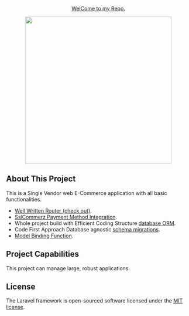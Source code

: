 <p align="center"> <a href="https://github.com/tariqulislamtuhin/laravel"> WelCome to my Repo.</a></p>
<p align="center"><a href="https://github.com/tariqulislamtuhin" target="_blank"> <img src="https://github.com/tariqulislamtuhin/laravel/blob/main/E-Commerce.png" width="400"> </a></p>
<!-- <p align="center">
<a href="https://travis-ci.org/laravel/framework"><img src="https://travis-ci.org/laravel/framework.svg" alt="Build Status"></a>
<a href="https://packagist.org/packages/laravel/framework"><img src="https://img.shields.io/packagist/dt/laravel/framework" alt="Total Downloads"></a>
<a href="https://packagist.org/packages/laravel/framework"><img src="https://img.shields.io/packagist/v/laravel/framework" alt="Latest Stable Version"></a>
<a href="https://packagist.org/packages/laravel/framework"><img src="https://img.shields.io/packagist/l/laravel/framework" alt="License"></a>
</p> -->

## About This Project

This is a Single Vendor web E-Commerce application  with all basic functionalities.

- [Well Written Router (check out)](https://github.com/tariqulislamtuhin/laravel/blob/main/routes/web.php).
- [SslCommerz Payment Method Integration](https://github.com/sslcommerz/SSLCommerz-Laravel).
- Whole project build with Efficient Coding Structure [database ORM](https://laravel.com/docs/eloquent).
- Code First Approach Database agnostic [schema migrations](https://laravel.com/docs/migrations).
- [Model Binding Function](https://laravel.com/docs/queues).

## Project Capabilities

This project can manage large, robust applications.


## License

The Laravel framework is open-sourced software licensed under the [MIT license](https://opensource.org/licenses/MIT).
